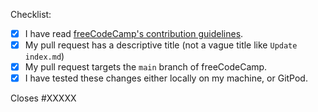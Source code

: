 Checklist:

<!-- Please follow this checklist and put an x in each of the boxes, like this: [x]. It will ensure that our team takes your pull request seriously. -->

- [x] I have read [freeCodeCamp's contribution guidelines](https://contribute.freecodecamp.org).
- [x] My pull request has a descriptive title (not a vague title like `Update index.md`)
- [x] My pull request targets the `main` branch of freeCodeCamp.
- [x] I have tested these changes either locally on my machine, or GitPod.

<!--If your pull request closes a GitHub issue, replace the XXXXX below with the issue number.-->

Closes #XXXXX

<!-- Feel free to add any additional description of changes below this line -->
